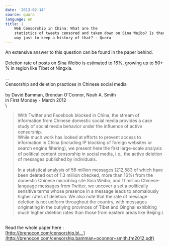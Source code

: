 ```yaml
---
date: '2013-02-14'
source: quora
language: en
title: |
    Web Censorship in China: What are the
    statistics of tweets censored and taken down on Sina Weibo? Is there a
    way just to keep a history of that? - Quora
---
```


An extensive answer to this question can be found in the paper behind.\
\
Deletion rate of posts on Sina Weibo is estimated to 16%, growing up to
50+ % in region like Tibet ot Ningxia.\
\
\--\
Censorship and deletion practices in Chinese social media\
\
by David Bamman, Brendan O'Connor, Noah A. Smith\
in First Monday - March 2012\
\

> With Twitter and Facebook blocked in China, the stream of information
> from Chinese domestic social media provides a case study of social
> media behavior under the inﬂuence of active censorship.\
> While much work has looked at efforts to prevent access to information
> in China (including IP blocking of foreign websites or search engine
> ﬁltering), we present here the ﬁrst large-scale analysis of political
> content censorship in social media, i.e., the active deletion of
> messages published by individuals.\
> \
> In a statistical analysis of 56 million messages (212,583 of which
> have been deleted out of 1.3 million checked, more than 16%) from the
> domestic Chinese microblog site Sina Weibo, and 11 million
> Chinese-language messages from Twitter, we uncover a set a politically
> sensitive terms whose presence in a message leads to anomalously
> higher rates of deletion. We also note that the rate of message
> deletion is not uniform throughout the country, with messages
> originating in the outlying provinces of Tibet and Qinghai exhibiting
> much higher deletion rates than those from eastern areas like
> Beijing.\

\
Read the whole paper here :\
[http://brenocon.com/censorship.b\...](http://brenocon.com/censorship.bamman+oconnor+smith.fm2012.pdf)
